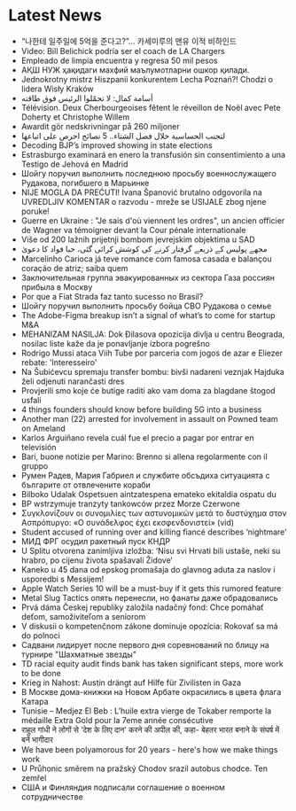 # Latest News
-  “나한테 일주일에 5억을 준다고?”... 카세미루의 맨유 이적 비하인드
-  Video: Bill Belichick podría ser el coach de LA Chargers
-  Empleado de limpia encuentra y regresa 50 mil pesos
-  АҚШ НУЖ ҳақидаги махфий маълумотларни ошкор қилади.
-  Jednokrotny mistrz Hiszpanii konkurentem Lecha Poznań?! Chodzi o lidera Wisły Kraków
-  أسامة كمال: لا تحمّلوا الرئيس فوق طاقته
-  Télévision. Deux Cherbourgeoises fêtent le réveillon de Noël avec Pete Doherty et Christophe Willem
-  Awardit gör nedskrivningar på 260 miljoner
-  لتجنب الحساسية خلال فصل الشتاء.. 5 نصائح احرص على اتباعها
-  Decoding BJP’s improved showing in state elections
-  Estrasburgo examinará en enero la transfusión sin consentimiento a una Testigo de Jehová en Madrid
-  Шойгу поручил выполнить последнюю просьбу военнослужащего Рудакова, погибшего в Марьинке
-  NIJE MOGLA DA PREĆUTI! Ivana Španović brutalno odgovorila na UVREDLJIV KOMENTAR o razvodu - mreže se USIJALE zbog njene poruke!
-  Guerre en Ukraine : "Je sais d'où viennent les ordres", un ancien officier de Wagner va témoigner devant la Cour pénale internationale
-  Više od 200 lažnih prijetnji bombom jevrejskim objektima u SAD
-  مجھے پولیس کے ذریعے گرفتار کرنے کی کوشش کرائی گئی، حبا فواد کا دعویٰ
-  Marcelinho Carioca já teve romance com famosa casada e balançou coração de atriz; saiba quem
-  Заключительная группа эвакуированных из сектора Газа россиян прибыла в Москву
-  Por que a Fiat Strada faz tanto sucesso no Brasil?
-  Шойгу поручил выполнить просьбу бойца СВО Рудакова о семье
-  The Adobe-Figma breakup isn’t a signal of what’s to come for startup M&A
-  MEHANIZAM NASILJA: Dok Đilasova opozicija divlja u centru Beograda, nosilac liste kaže da je ponavljanje izbora pogrešno
-  Rodrigo Mussi ataca Viih Tube por parceria com jogos de azar e Eliezer rebate: 'Interesseiro'
-  Na Šubićevcu spremaju transfer bombu: bivši nadareni veznjak Hajduka želi odjenuti narančasti dres
-  Provjerili smo koje će butige raditi ako vam doma za blagdane štogod usfali
-  4 things founders should know before building 5G into a business
-  Another man (22) arrested for involvement in assault on Powned team on Ameland
-  Karlos Arguiñano revela cuál fue el precio a pagar por entrar en televisión
-  Bari, buone notizie per Marino: Brenno si allena regolarmente con il gruppo
-  Румен Радев, Мария Габриел и службите обсъдиха ситуацията с българите от отвлечените кораби
-  Bilboko Udalak Ospetsuen aintzatespena emateko ekitaldia ospatu du
-  BP wstrzymuje tranzyty tankowców przez Morze Czerwone
-  Συγκλονίζουν οι συνομιλίες των αστυνομικών μετά το δυστύχημα στον Ασπρόπυργο: «Ο συνάδελφος έχει εκσφενδονιστεί» (vid)
-  Student accused of running over and killing fiancé describes ‘nightmare’
-  МИД ФРГ осудил ракетный пуск КНДР
-  U Splitu otvorena zanimljiva izložba: ‘Nisu svi Hrvati bili ustaše, neki su hrabro, po cijenu života spašavali Židove‘
-  Kaneko u 45 dana od epskog promašaja do glavnog aduta za naslov i usporedbi s Messijem!
-  Apple Watch Series 10 will be a must-buy if it gets this rumored feature
-  Metal Slug Tactics опять перенесли, но фанаты даже обрадовались
-  Prvá dáma Českej republiky založila nadačný fond: Chce pomáhať deťom, samoživiteľom a seniorom
-  V diskusii o kompetenčnom zákone dominuje opozícia: Rokovať sa má do polnoci
-  Садвани лидирует после первого дня соревнований по блицу на турнире "Шахматные звезды"
-  TD racial equity audit finds bank has taken significant steps, more work to be done
-  Krieg in Nahost: Austin drängt auf Hilfe für Zivilisten in Gaza
-  В Москве дома-книжки на Новом Арбате окрасились в цвета флага Катара
-  Tunisie – Medjez El Beb : L’huile extra vierge de Tokaber remporte la médaille Extra Gold pour la 7eme année consécutive
-  राहुल गांधी ने लोगों से ‘देश के लिए दान’ करने की अपील की, कहा- बेहतर भारत बनाने के संघर्ष में बनें भागीदार
-  We have been polyamorous for 20 years - here's how we make things work
-  U Průhonic směrem na pražský Chodov srazil autobus chodce. Ten zemřel
-  США и Финляндия подписали соглашение о военном сотрудничестве
